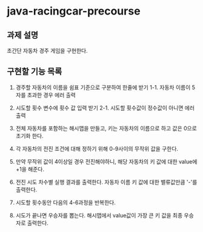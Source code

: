 # java-racingcar-precourse


<h2>과제 설명</h2>
초간단 자동차 경주 게임을 구현한다. 


<h2>구현할 기능 목록</h2>

1. 경주할 자동차의 이름을 쉼표 기준으로 구분하여 한줄에 받기
    1-1. 자동차 이름이 5자를 초과한 경우 에러 출력
2. 시도할 횟수 변수에 횟수 값 입력 받기
    2-1. 시도할 횟수값이 정수값이 아니면 에러 출력 
3. 전체 자동차를 포함하는 해시맵을 만들고, 키는 자동차의 이름으로 하고 값은 0으로 초기화 한다.

4. 각 자동차의 전진 조건에 대해 정하기 위해 0-9사이의 무작위 값을 구한다. 
5. 만약 무작위 값이 4이상일 경우 전진해야하니, 해당 자동차의 키 값에 대한 value에 +1을 해준다. 
6. 전진 시도 차수별 실행 결과를 출력한다. 자동차 이름 키 값에 대한 밸류값만큼 '-'를 출력한다. 
7. 시도할 횟수동안 다음의 4-6과정을 반복한다. 
8. 시도가 끝나면 우승자를 뽑는다. 해시맵에서 value값이 가장 큰 키 값을 최종 우승자로 출력한다. 
